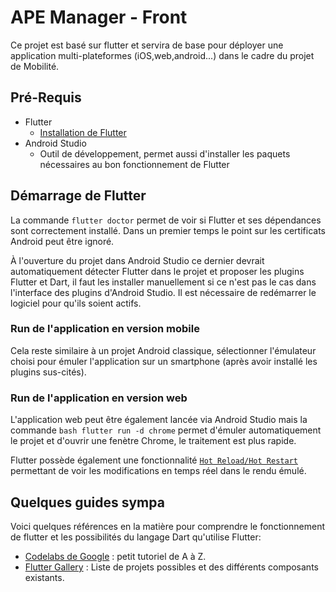 # APE Manager - Front

Ce projet est basé sur flutter et servira de base pour déployer une application multi-plateformes (iOS,web,android...) dans le cadre du projet de Mobilité.

## Pré-Requis

* Flutter
    * [Installation de Flutter](https://docs.flutter.dev/get-started/install)
* Android Studio
    * Outil de développement, permet aussi d'installer les paquets nécessaires au bon fonctionnement de Flutter


## Démarrage de Flutter

La commande ```flutter doctor``` permet de voir si Flutter et ses dépendances sont correctement installé.
Dans un premier temps le point sur les certificats Android peut être ignoré.

À l'ouverture du projet dans Android Studio ce dernier devrait automatiquement détecter Flutter dans le projet et proposer les plugins Flutter et Dart, il faut les installer manuellement si ce n'est pas le cas dans l'interface des plugins d'Android Studio. Il est nécessaire de redémarrer le logiciel pour qu'ils soient actifs. 

### Run de l'application en version mobile

Cela reste similaire à un projet Android classique, sélectionner l'émulateur choisi pour émuler l'application sur un smartphone (après avoir installé les plugins sus-cités).

### Run de l'application en version web

L'application web peut être également lancée via Android Studio mais la commande ```bash flutter run -d chrome``` permet d'émuler automatiquement le projet et d'ouvrir une fenètre Chrome, le traitement est plus rapide.

Flutter possède également une fonctionnalité [```Hot Reload/Hot Restart```](https://docs.flutter.dev/tools/hot-reload) permettant de voir les modifications en temps réel dans le rendu émulé.

## Quelques guides sympa

Voici quelques références en la matière pour comprendre le fonctionnement de flutter et les possibilités du langage Dart qu'utilise Flutter:

* [Codelabs de Google](https://codelabs.developers.google.com/codelabs/flutter-codelab-first?hl=fr#0) : petit tutoriel de A à Z.
* [Flutter Gallery](https://flutter-gallery-archive.web.app/) : Liste de projets possibles et des différents composants existants.
